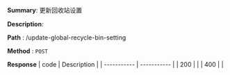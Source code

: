 **Summary**: 更新回收站设置

**Description**:

**Path** : /update-global-recycle-bin-setting

**Method** : `POST`

**Response**
| code      | Description |
| ----------- | ----------- |
|  200   |       |
|  400   |       |

